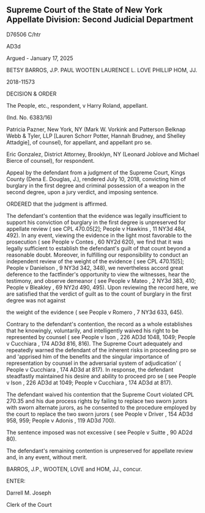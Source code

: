 ## Supreme Court of the State of New York Appellate Division: Second Judicial Department

D76506 C/htr

AD3d

Argued - January 17, 2025

BETSY BARROS, J.P. PAUL WOOTEN LAURENCE L. LOVE PHILLIP HOM, JJ.

2018-11573

DECISION &amp; ORDER

The People, etc., respondent, v Harry Roland, appellant.

(Ind. No. 6383/16)

Patricia Pazner, New York, NY (Mark W. Vorkink and Patterson Belknap Webb &amp; Tyler,  LLP  [Lauren  Schorr  Potter,  Hannah  Brudney,  and  Shelley  Attadgie],  of counsel), for appellant, and appellant pro se.

Eric  Gonzalez,  District  Attorney,  Brooklyn,  NY  (Leonard  Joblove  and  Michael Bierce of counsel), for respondent.

Appeal by the defendant from a judgment of the Supreme Court, Kings County (Dena E. Douglas, J.), rendered July 10, 2018, convicting him of burglary in the first degree and criminal possession of a weapon in the second degree, upon a jury verdict, and imposing sentence.

ORDERED that the judgment is affirmed.

The defendant's contention that the evidence was legally insufficient to support his conviction of burglary in the first degree is unpreserved for appellate review ( see CPL 470.05[2]; People v Hawkins ,  11  NY3d 484, 492).  In any event, viewing the evidence in the light most favorable to the prosecution ( see People v Contes ,  60  NY2d  620),  we  find  that  it  was  legally sufficient to establish the defendant's guilt of that count beyond a reasonable doubt.  Moreover, in fulfilling our responsibility to conduct an independent review of the weight of the evidence ( see CPL 470.15[5]; People v Danielson , 9 NY3d 342, 348), we nevertheless accord great deference to the factfinder's opportunity to view the witnesses, hear the testimony, and observe demeanor ( see People v Mateo , 2 NY3d 383, 410; People v Bleakley , 69 NY2d 490, 495).  Upon reviewing the record here, we are satisfied that the verdict of guilt as to the count of burglary in the first degree was not against

the weight of the evidence ( see People v Romero , 7 NY3d 633, 645).

Contrary to the defendant's contention, the record as a whole establishes that he knowingly, voluntarily, and intelligently waived his right to be represented by counsel ( see People v Ison , 226 AD3d 1048, 1049; People v Cucchiara , 174 AD3d 816, 816).  The Supreme Court adequately and repeatedly warned the defendant of the inherent risks in proceeding pro se and 'apprised him  of  the  benefits  and  the  singular  importance  of  representation  by  counsel  in  the adversarial system of adjudication' ( People v Cucchiara ,  174 AD3d at 817).  In response, the defendant steadfastly maintained his desire and ability to proceed pro se ( see People v Ison , 226 AD3d at 1049; People v Cucchiara , 174 AD3d at 817).

The defendant waived his contention that the Supreme Court violated CPL 270.35 and his due process rights by failing to replace two sworn jurors with sworn alternate jurors, as he consented to the procedure employed by the court to replace the two sworn jurors ( see People v Driver , 154 AD3d 958, 959; People v Adonis , 119 AD3d 700).

The sentence imposed was not excessive ( see People v Suitte , 90 AD2d 80).

The defendant's remaining contention is unpreserved for appellate review and, in any event, without merit.

BARROS, J.P., WOOTEN, LOVE and HOM, JJ., concur.

<!-- image -->

ENTER:

Darrell M. Joseph

Clerk of the Court
